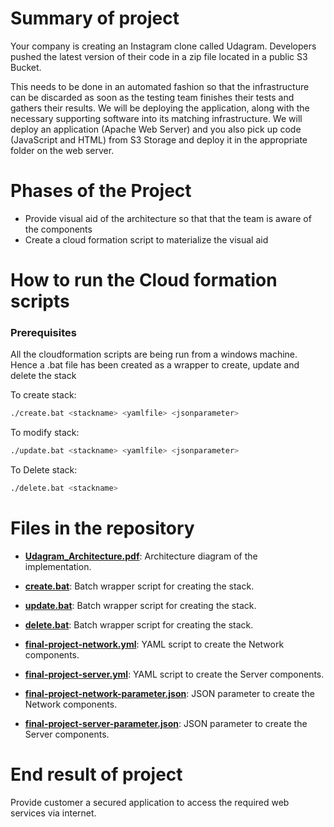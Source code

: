 # Summary of project

Your company is creating an Instagram clone called Udagram. Developers pushed the latest version of their code in a zip file located in a public S3 Bucket.

This needs to be done in an automated fashion so that the infrastructure can be discarded as soon as the testing team finishes their tests and gathers their results.
We will be deploying the application, along with the necessary supporting software into its matching infrastructure. We will deploy an application (Apache Web Server) and you also pick up code (JavaScript and HTML) from S3 Storage and deploy it in the appropriate folder on the web server.

# Phases of the Project
*  Provide visual aid of the architecture so that that the team is aware of the components
* Create a cloud formation script to materialize the visual aid

# How to run the Cloud formation scripts

### Prerequisites

All the cloudformation scripts are being run from a windows machine. Hence a .bat file has been created as a wrapper to create, update and delete the stack

To create stack:
```bash
./create.bat <stackname> <yamlfile> <jsonparameter>
```
To modify stack:
```bash
./update.bat <stackname> <yamlfile> <jsonparameter>
```

To Delete stack:
```bash
./delete.bat <stackname> 
```

# Files in the repository

* **[Udagram_Architecture.pdf](./Udagram_Architecture.pdf)**:  Architecture diagram of the implementation.
* **[create.bat](./create.bat)**:  Batch wrapper script for creating the stack.
* **[update.bat](./update.bat)**:  Batch wrapper script for creating the stack.
* **[delete.bat](./delete.bat)**:  Batch wrapper script for creating the stack.

* **[final-project-network.yml](./final-project-network.yml)**:  YAML script to create the Network components.
*  **[final-project-server.yml](./final-project-network.yml)**:  YAML script to create the Server components.

* **[final-project-network-parameter.json](./final-project-network-parameter.json)**:  JSON parameter to create the Network components.
*  **[final-project-server-parameter.json](./final-project-server-parameter.json)**:  JSON parameter to create the Server components.



# End result of project
Provide customer a secured application to access the required web services via internet.